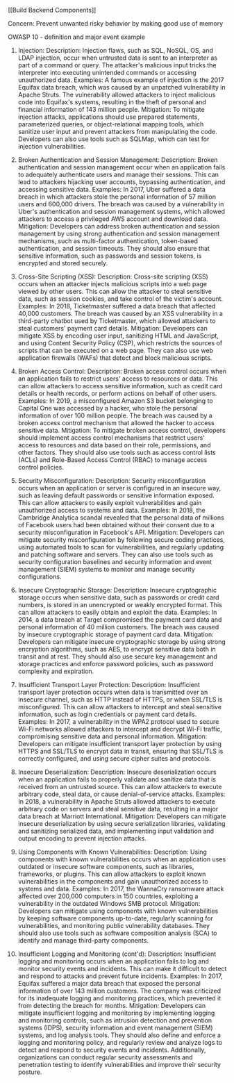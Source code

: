 [[Build Backend Components]]

Concern: Prevent unwanted risky behavior by making good use of memory

OWASP 10 - definition and major event example

1.  Injection: Description: Injection flaws, such as SQL, NoSQL, OS, and LDAP injection, occur when untrusted data is sent to an interpreter as part of a command or query. The attacker's malicious input tricks the interpreter into executing unintended commands or accessing unauthorized data. Examples: A famous example of injection is the 2017 Equifax data breach, which was caused by an unpatched vulnerability in Apache Struts. The vulnerability allowed attackers to inject malicious code into Equifax's systems, resulting in the theft of personal and financial information of 143 million people. Mitigation: To mitigate injection attacks, applications should use prepared statements, parameterized queries, or object-relational mapping tools, which sanitize user input and prevent attackers from manipulating the code. Developers can also use tools such as SQLMap, which can test for injection vulnerabilities.
    
2.  Broken Authentication and Session Management: Description: Broken authentication and session management occur when an application fails to adequately authenticate users and manage their sessions. This can lead to attackers hijacking user accounts, bypassing authentication, and accessing sensitive data. Examples: In 2017, Uber suffered a data breach in which attackers stole the personal information of 57 million users and 600,000 drivers. The breach was caused by a vulnerability in Uber's authentication and session management systems, which allowed attackers to access a privileged AWS account and download data. Mitigation: Developers can address broken authentication and session management by using strong authentication and session management mechanisms, such as multi-factor authentication, token-based authentication, and session timeouts. They should also ensure that sensitive information, such as passwords and session tokens, is encrypted and stored securely.
    
3.  Cross-Site Scripting (XSS): Description: Cross-site scripting (XSS) occurs when an attacker injects malicious scripts into a web page viewed by other users. This can allow the attacker to steal sensitive data, such as session cookies, and take control of the victim's account. Examples: In 2018, Ticketmaster suffered a data breach that affected 40,000 customers. The breach was caused by an XSS vulnerability in a third-party chatbot used by Ticketmaster, which allowed attackers to steal customers' payment card details. Mitigation: Developers can mitigate XSS by encoding user input, sanitizing HTML and JavaScript, and using Content Security Policy (CSP), which restricts the sources of scripts that can be executed on a web page. They can also use web application firewalls (WAFs) that detect and block malicious scripts.
    
4.  Broken Access Control: Description: Broken access control occurs when an application fails to restrict users' access to resources or data. This can allow attackers to access sensitive information, such as credit card details or health records, or perform actions on behalf of other users. Examples: In 2019, a misconfigured Amazon S3 bucket belonging to Capital One was accessed by a hacker, who stole the personal information of over 100 million people. The breach was caused by a broken access control mechanism that allowed the hacker to access sensitive data. Mitigation: To mitigate broken access control, developers should implement access control mechanisms that restrict users' access to resources and data based on their role, permissions, and other factors. They should also use tools such as access control lists (ACLs) and Role-Based Access Control (RBAC) to manage access control policies.

5.  Security Misconfiguration: Description: Security misconfiguration occurs when an application or server is configured in an insecure way, such as leaving default passwords or sensitive information exposed. This can allow attackers to easily exploit vulnerabilities and gain unauthorized access to systems and data. Examples: In 2018, the Cambridge Analytica scandal revealed that the personal data of millions of Facebook users had been obtained without their consent due to a security misconfiguration in Facebook's API. Mitigation: Developers can mitigate security misconfiguration by following secure coding practices, using automated tools to scan for vulnerabilities, and regularly updating and patching software and servers. They can also use tools such as security configuration baselines and security information and event management (SIEM) systems to monitor and manage security configurations.
    
6.  Insecure Cryptographic Storage: Description: Insecure cryptographic storage occurs when sensitive data, such as passwords or credit card numbers, is stored in an unencrypted or weakly encrypted format. This can allow attackers to easily obtain and exploit the data. Examples: In 2014, a data breach at Target compromised the payment card data and personal information of 40 million customers. The breach was caused by insecure cryptographic storage of payment card data. Mitigation: Developers can mitigate insecure cryptographic storage by using strong encryption algorithms, such as AES, to encrypt sensitive data both in transit and at rest. They should also use secure key management and storage practices and enforce password policies, such as password complexity and expiration.
    
7.  Insufficient Transport Layer Protection: Description: Insufficient transport layer protection occurs when data is transmitted over an insecure channel, such as HTTP instead of HTTPS, or when SSL/TLS is misconfigured. This can allow attackers to intercept and steal sensitive information, such as login credentials or payment card details. Examples: In 2017, a vulnerability in the WPA2 protocol used to secure Wi-Fi networks allowed attackers to intercept and decrypt Wi-Fi traffic, compromising sensitive data and personal information. Mitigation: Developers can mitigate insufficient transport layer protection by using HTTPS and SSL/TLS to encrypt data in transit, ensuring that SSL/TLS is correctly configured, and using secure cipher suites and protocols.
    
8.  Insecure Deserialization: Description: Insecure deserialization occurs when an application fails to properly validate and sanitize data that is received from an untrusted source. This can allow attackers to execute arbitrary code, steal data, or cause denial-of-service attacks. Examples: In 2018, a vulnerability in Apache Struts allowed attackers to execute arbitrary code on servers and steal sensitive data, resulting in a major data breach at Marriott International. Mitigation: Developers can mitigate insecure deserialization by using secure serialization libraries, validating and sanitizing serialized data, and implementing input validation and output encoding to prevent injection attacks.
    
9.  Using Components with Known Vulnerabilities: Description: Using components with known vulnerabilities occurs when an application uses outdated or insecure software components, such as libraries, frameworks, or plugins. This can allow attackers to exploit known vulnerabilities in the components and gain unauthorized access to systems and data. Examples: In 2017, the WannaCry ransomware attack affected over 200,000 computers in 150 countries, exploiting a vulnerability in the outdated Windows SMB protocol. Mitigation: Developers can mitigate using components with known vulnerabilities by keeping software components up-to-date, regularly scanning for vulnerabilities, and monitoring public vulnerability databases. They should also use tools such as software composition analysis (SCA) to identify and manage third-party components.

10.  Insufficient Logging and Monitoring (cont'd): Description: Insufficient logging and monitoring occurs when an application fails to log and monitor security events and incidents. This can make it difficult to detect and respond to attacks and prevent future incidents. Examples: In 2017, Equifax suffered a major data breach that exposed the personal information of over 143 million customers. The company was criticized for its inadequate logging and monitoring practices, which prevented it from detecting the breach for months. Mitigation: Developers can mitigate insufficient logging and monitoring by implementing logging and monitoring controls, such as intrusion detection and prevention systems (IDPS), security information and event management (SIEM) systems, and log analysis tools. They should also define and enforce a logging and monitoring policy, and regularly review and analyze logs to detect and respond to security events and incidents. Additionally, organizations can conduct regular security assessments and penetration testing to identify vulnerabilities and improve their security posture.